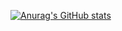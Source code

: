 [![Anurag's GitHub stats](https://github-readme-stats.vercel.app/api?username=Goddeun&show_icons=true&theme=tokyonight)](https://github.com/anuraghazra/github-readme-stats)